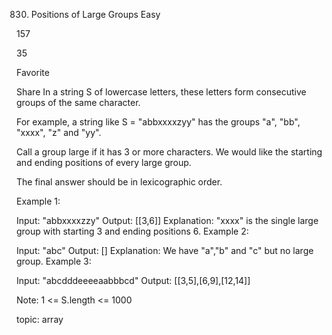 830. Positions of Large Groups
Easy

157

35

Favorite

Share
In a string S of lowercase letters, these letters form consecutive groups of the same character.

For example, a string like S = "abbxxxxzyy" has the groups "a", "bb", "xxxx", "z" and "yy".

Call a group large if it has 3 or more characters.  We would like the starting and ending positions of every large group.

The final answer should be in lexicographic order.

 

Example 1:

Input: "abbxxxxzzy"
Output: [[3,6]]
Explanation: "xxxx" is the single large group with starting  3 and ending positions 6.
Example 2:

Input: "abc"
Output: []
Explanation: We have "a","b" and "c" but no large group.
Example 3:

Input: "abcdddeeeeaabbbcd"
Output: [[3,5],[6,9],[12,14]]
 

Note:  1 <= S.length <= 1000

topic: array
